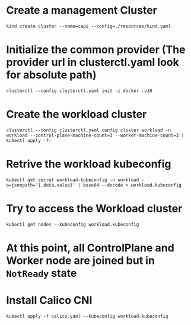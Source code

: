 # Create a management Cluster 

```
kind create cluster --name=capi --config=./resources/kind.yaml
```

# Initialize the common provider (The provider url in clusterctl.yaml look for absolute path)

```
clusterctl --config clusterctl.yaml init -i docker -v10
```

# Create the workload cluster

```
clusterctl --config clusterctl.yaml config cluster workload -n workload --control-plane-machine-count=3 --worker-machine-count=3 | kubectl apply -f-
```

# Retrive the workload kubeconfig

```
kubectl get secret workload-kubeconfig -n workload -o=jsonpath='{.data.value}' | base64 --decode > workload.kubeconfig
```

# Try to access the Workload cluster

```
kubectl get nodes --kubeconfig workload.kubeconfig
```

# At this point, all ControlPlane and Worker node are joined but in `NotReady` state


# Install Calico CNI 

```
kubectl apply -f calico.yaml --kubeconfig workload.kubeconfig
```

